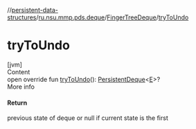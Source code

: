 //[persistent-data-structures](../../index.md)/[ru.nsu.mmp.pds.deque](../index.md)/[FingerTreeDeque](index.md)/[tryToUndo](try-to-undo.md)



# tryToUndo  
[jvm]  
Content  
open override fun [tryToUndo](try-to-undo.md)(): [PersistentDeque](../-persistent-deque/index.md)<[E](index.md)>?  
More info  


#### Return  


previous state of deque or null if current state is the first

  



